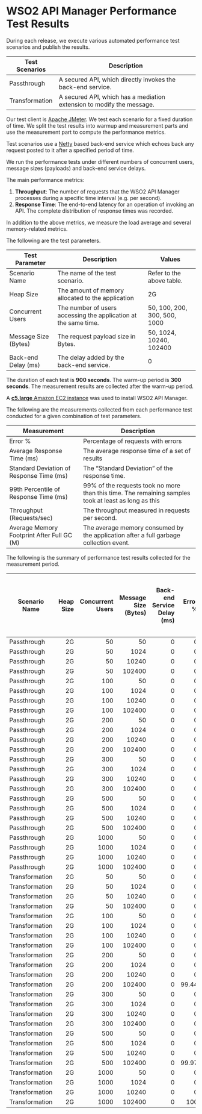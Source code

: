 # WSO2 API Manager Performance Test Results

During each release, we execute various automated performance test scenarios and publish the results.

| Test Scenarios | Description |
| --- | --- |
| Passthrough | A secured API, which directly invokes the back-end service. |
| Transformation | A secured API, which has a mediation extension to modify the message. |

Our test client is [Apache JMeter](https://jmeter.apache.org/index.html). We test each scenario for a fixed duration of
time. We split the test results into warmup and measurement parts and use the measurement part to compute the
performance metrics.

Test scenarios use a [Netty](https://netty.io/) based back-end service which echoes back any request
posted to it after a specified period of time.

We run the performance tests under different numbers of concurrent users, message sizes (payloads) and back-end service
delays.

The main performance metrics:

1. **Throughput**: The number of requests that the WSO2 API Manager processes during a specific time interval (e.g. per second).
2. **Response Time**: The end-to-end latency for an operation of invoking an API. The complete distribution of response times was recorded.

In addition to the above metrics, we measure the load average and several memory-related metrics.

The following are the test parameters.

| Test Parameter | Description | Values |
| --- | --- | --- |
| Scenario Name | The name of the test scenario. | Refer to the above table. |
| Heap Size | The amount of memory allocated to the application | 2G |
| Concurrent Users | The number of users accessing the application at the same time. | 50, 100, 200, 300, 500, 1000 |
| Message Size (Bytes) | The request payload size in Bytes. | 50, 1024, 10240, 102400 |
| Back-end Delay (ms) | The delay added by the back-end service. | 0 |

The duration of each test is **900 seconds**. The warm-up period is **300 seconds**.
The measurement results are collected after the warm-up period.

A [**c5.large** Amazon EC2 instance](https://aws.amazon.com/ec2/instance-types/) was used to install WSO2 API Manager.

The following are the measurements collected from each performance test conducted for a given combination of
test parameters.

| Measurement | Description |
| --- | --- |
| Error % | Percentage of requests with errors |
| Average Response Time (ms) | The average response time of a set of results |
| Standard Deviation of Response Time (ms) | The “Standard Deviation” of the response time. |
| 99th Percentile of Response Time (ms) | 99% of the requests took no more than this time. The remaining samples took at least as long as this |
| Throughput (Requests/sec) | The throughput measured in requests per second. |
| Average Memory Footprint After Full GC (M) | The average memory consumed by the application after a full garbage collection event. |

The following is the summary of performance test results collected for the measurement period.

|  Scenario Name | Heap Size | Concurrent Users | Message Size (Bytes) | Back-end Service Delay (ms) | Error % | Throughput (Requests/sec) | Average Response Time (ms) | Standard Deviation of Response Time (ms) | 99th Percentile of Response Time (ms) | WSO2 API Manager GC Throughput (%) | Average WSO2 API Manager Memory Footprint After Full GC (M) |
|---|---:|---:|---:|---:|---:|---:|---:|---:|---:|---:|---:|
|  Passthrough | 2G | 50 | 50 | 0 | 0 | 2694.99 | 18.46 | 20.09 | 99 | 94.33 |  |
|  Passthrough | 2G | 50 | 1024 | 0 | 0 | 2595.32 | 19.17 | 18.87 | 95 | 94.77 |  |
|  Passthrough | 2G | 50 | 10240 | 0 | 0 | 1940.27 | 25.65 | 18.7 | 98 | 95.93 |  |
|  Passthrough | 2G | 50 | 102400 | 0 | 0 | 532.08 | 93.77 | 23.77 | 177 | 98.45 |  |
|  Passthrough | 2G | 100 | 50 | 0 | 0 | 2766.15 | 36.03 | 29.1 | 169 | 94.1 |  |
|  Passthrough | 2G | 100 | 1024 | 0 | 0 | 2724.68 | 36.59 | 29.33 | 164 | 94.3 |  |
|  Passthrough | 2G | 100 | 10240 | 0 | 0 | 1900.06 | 52.49 | 30.53 | 178 | 96.01 |  |
|  Passthrough | 2G | 100 | 102400 | 0 | 0 | 514.39 | 194.2 | 38.77 | 323 | 98.46 |  |
|  Passthrough | 2G | 200 | 50 | 0 | 0 | 2739.54 | 72.89 | 43.35 | 235 | 94.57 |  |
|  Passthrough | 2G | 200 | 1024 | 0 | 0 | 2702.77 | 73.89 | 43.02 | 250 | 94.53 |  |
|  Passthrough | 2G | 200 | 10240 | 0 | 0 | 1926.9 | 103.64 | 48.87 | 283 | 95.79 |  |
|  Passthrough | 2G | 200 | 102400 | 0 | 0 | 496.36 | 403.09 | 62.07 | 591 | 98.51 |  |
|  Passthrough | 2G | 300 | 50 | 0 | 0 | 2764.71 | 108.4 | 57.47 | 311 | 94.22 |  |
|  Passthrough | 2G | 300 | 1024 | 0 | 0 | 2708.83 | 110.63 | 56.29 | 307 | 94.47 |  |
|  Passthrough | 2G | 300 | 10240 | 0 | 0 | 1906.75 | 157.19 | 63.17 | 369 | 95.85 |  |
|  Passthrough | 2G | 300 | 102400 | 0 | 0 | 498.46 | 601.8 | 76.36 | 831 | 98.46 |  |
|  Passthrough | 2G | 500 | 50 | 0 | 0 | 2779.97 | 179.77 | 78.5 | 423 | 94.33 |  |
|  Passthrough | 2G | 500 | 1024 | 0 | 0 | 2666.69 | 187.42 | 79.72 | 431 | 94.43 |  |
|  Passthrough | 2G | 500 | 10240 | 0 | 0 | 1917.55 | 260.72 | 88.09 | 535 | 95.58 |  |
|  Passthrough | 2G | 500 | 102400 | 0 | 0 | 483.04 | 1034.34 | 112.38 | 1367 | 98.42 |  |
|  Passthrough | 2G | 1000 | 50 | 0 | 0 | 2586.07 | 386.68 | 136.56 | 763 | 93.78 |  |
|  Passthrough | 2G | 1000 | 1024 | 0 | 0 | 2554.42 | 391.46 | 132.68 | 759 | 94.01 |  |
|  Passthrough | 2G | 1000 | 10240 | 0 | 0 | 1841.84 | 542.69 | 144.64 | 931 | 95.52 |  |
|  Passthrough | 2G | 1000 | 102400 | 0 | 0 | 477.29 | 2090.8 | 185.41 | 2655 | 98.16 |  |
|  Transformation | 2G | 50 | 50 | 0 | 0 | 2153.93 | 23.12 | 22.45 | 127 | 94.13 |  |
|  Transformation | 2G | 50 | 1024 | 0 | 0 | 1778.16 | 28.02 | 23.73 | 133 | 94.76 |  |
|  Transformation | 2G | 50 | 10240 | 0 | 0 | 688.46 | 72.46 | 40.99 | 209 | 95.64 |  |
|  Transformation | 2G | 50 | 102400 | 0 | 0 | 98.78 | 506.05 | 130.7 | 835 | 96.09 |  |
|  Transformation | 2G | 100 | 50 | 0 | 0 | 2175.97 | 45.85 | 34.14 | 179 | 94.26 |  |
|  Transformation | 2G | 100 | 1024 | 0 | 0 | 1802.48 | 55.36 | 37.91 | 198 | 94.52 |  |
|  Transformation | 2G | 100 | 10240 | 0 | 0 | 706.42 | 141.4 | 69.79 | 353 | 95.42 |  |
|  Transformation | 2G | 100 | 102400 | 0 | 0 | 97.59 | 1023.88 | 191.22 | 1511 | 95.8 |  |
|  Transformation | 2G | 200 | 50 | 0 | 0 | 2184.48 | 91.44 | 52.75 | 277 | 94.15 |  |
|  Transformation | 2G | 200 | 1024 | 0 | 0 | 1806.53 | 110.59 | 59.31 | 311 | 94.56 |  |
|  Transformation | 2G | 200 | 10240 | 0 | 0 | 674.33 | 296.64 | 121.15 | 639 | 95.56 |  |
|  Transformation | 2G | 200 | 102400 | 0 | 99.44 | 9018.87 | 20.23 | 184.03 | 47 | 93.32 |  |
|  Transformation | 2G | 300 | 50 | 0 | 0 | 2212.98 | 135.46 | 67.09 | 351 | 93.9 |  |
|  Transformation | 2G | 300 | 1024 | 0 | 0 | 1773.37 | 169.08 | 78.7 | 415 | 94.43 |  |
|  Transformation | 2G | 300 | 10240 | 0 | 0 | 685.67 | 437.63 | 156.54 | 863 | 95.48 |  |
|  Transformation | 2G | 300 | 102400 | 0 | 0 | 73.83 | 4049.03 | 1754.49 | 5247 | 92.64 |  |
|  Transformation | 2G | 500 | 50 | 0 | 0 | 2157.61 | 231.69 | 96.71 | 519 | 93.78 |  |
|  Transformation | 2G | 500 | 1024 | 0 | 0 | 1760.85 | 283.99 | 108.8 | 591 | 94.41 |  |
|  Transformation | 2G | 500 | 10240 | 0 | 0 | 678.4 | 736.86 | 218.89 | 1327 | 95.35 |  |
|  Transformation | 2G | 500 | 102400 | 0 | 99.97 | 18886.71 | 20.04 | 300.24 | 99 | 88.74 | 473.5 |
|  Transformation | 2G | 1000 | 50 | 0 | 0 | 2013.56 | 496.65 | 161.75 | 931 | 92.77 | 648 |
|  Transformation | 2G | 1000 | 1024 | 0 | 0 | 1697.46 | 588.91 | 174.11 | 1071 | 93.71 |  |
|  Transformation | 2G | 1000 | 10240 | 0 | 0 | 610.04 | 1637.34 | 358.92 | 2687 | 92.78 | 509.5 |
|  Transformation | 2G | 1000 | 102400 | 0 | 100 | 23631.79 | 28.73 | 36.37 | 179 | 96.06 |  |
